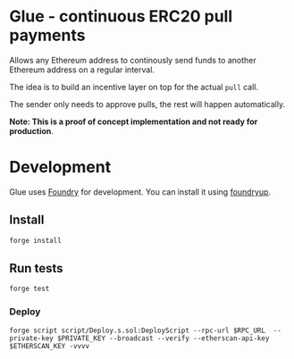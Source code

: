# Glue - continuous ERC20 pull payments

Allows any Ethereum address to continously send funds to another Ethereum address on a regular interval.

The idea is to build an incentive layer on top for the actual `pull` call.

The sender only needs to approve pulls, the rest will happen automatically.

**Note: This is a proof of concept implementation and not ready for production**.

# Development
Glue uses [Foundry](https://github.com/foundry-rs/foundry) for development.
You can install it using [foundryup](https://github.com/foundry-rs/foundry#installation).

## Install 
```bash
forge install
```

## Run tests
```bash
forge test
```

### Deploy
```
forge script script/Deploy.s.sol:DeployScript --rpc-url $RPC_URL  --private-key $PRIVATE_KEY --broadcast --verify --etherscan-api-key $ETHERSCAN_KEY -vvvv
```

